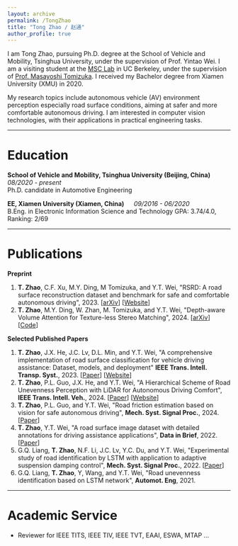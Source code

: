 ```yaml
---
layout: archive
permalink: /TongZhao
title: "Tong Zhao / 赵通"
author_profile: true
---
```


I am Tong Zhao, pursuing Ph.D. degree at the School of Vehicle and Mobility, Tsinghua University, under the supervision of Prof. Yintao Wei. I am a visiting student at the [MSC Lab](https://msc.berkeley.edu/) in UC Berkeley, under the supervision of [Prof. Masayoshi Tomizuka]((https://me.berkeley.edu/people/masayoshi-tomizuka/)). I received my Bachelor degree from Xiamen University (XMU) in 2020. 

My research topics include autonomous vehicle (AV) environment perception especially road surface conditions, aiming at safer and more comfortable autonomous driving.
I am interested in computer vision technologies, with their applications in practical engineering tasks.

***

Education
======
**School of Vehicle and Mobility, Tsinghua University (Beijing, China)** &emsp; *08/2020 - present*  
Ph.D. candidate in Automotive Engineering

**EE, Xiamen University (Xiamen, China)**  &emsp;  *09/2016 - 06/2020*  
B.Eng. in Electronic Information Science and Technology
GPA: 3.74/4.0, Ranking: 2/69

***

Publications
======

**Preprint**
1. **T. Zhao**, C.F. Xu, M.Y. Ding, M Tomizuka, and Y.T. Wei, "RSRD: A road surface reconstruction dataset and benchmark for safe and comfortable autonomous driving", 2023. [[arXiv](https://arxiv.org/abs/2310.02262)] [[Website](https://thu-rsxd.com/rsrd/)]
2. **T. Zhao**, M.Y. Ding, W. Zhan, M. Tomizuka, and Y.T. Wei, "Depth-aware Volume Attention for Texture-less Stereo Matching", 2024. [[arXiv](https://arxiv.org/abs/2402.08931)] [[Code](https://github.com/ztsrxh/DVANet)]

**Selected Published Papers**
1. **T. Zhao**, J.X. He, J.C. Lv, D.L. Min, and Y.T. Wei, "A comprehensive implementation of road surface classification for vehicle driving assistance: Dataset, models, and deployment" **IEEE Trans. Intell. Transp. Syst.**, 2023. [[Paper](https://doi.org/10.1109/TITS.2023.3264588)] [[Website](https://thu-rsxd.com/rscd/)]
2. **T. Zhao**, P.L. Guo, J.X. He, and Y.T. Wei, "A Hierarchical Scheme of Road Unevenness Perception with LiDAR for Autonomous Driving Comfort", **IEEE Trans. Intell. Veh.**, 2024. [[Paper](https://doi.org/10.1109/TIV.2023.3337236)] [[Website](https://thu-rsxd.com/rsrd_segmentation/)]
3. **T. Zhao**, P.L. Guo, and Y.T. Wei, "Road friction estimation based on vision for safe autonomous driving", **Mech. Syst. Signal Proc.**, 2024. [[Paper](https://doi.org/10.1016/j.ymssp.2023.111019)]
4. **T. Zhao**, Y.T. Wei, "A road surface image dataset with detailed annotations for driving assistance applications", **Data in Brief**, 2022. [[Paper](https://doi.org/10.1016/j.dib.2022.108483)]
5. G.Q. Liang, **T. Zhao**, N.F. Li, J.C. Lv, Y.C. Du, and Y.T. Wei, "Experimental study of road identification by LSTM with application to adaptive suspension damping control", **Mech. Syst. Signal Proc.**, 2022. [[Paper](https://doi.org/10.1016/j.ymssp.2022.109197)]
6. G.Q. Liang, **T. Zhao**, Y, Wang, and Y.T. Wei, "Road unevenness identification based on LSTM network", **Automot. Eng**, 2021.


***

Academic Service
======

* Reviewer for IEEE TITS, IEEE TIV, IEEE TVT, EAAI, ESWA, MTAP ...
